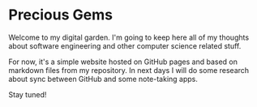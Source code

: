 # Precious Gems

Welcome to my digital garden. I'm going to keep here all of my thoughts about software engineering and other computer science related stuff.

For now, it's a simple website hosted on GitHub pages and based on markdown files from my repository. In next days I will do some research about sync between GitHub and some note-taking apps.

Stay tuned!

